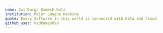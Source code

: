 ```yaml
---
name: Sai Durga Kamesh Kota
institution: Major League Hacking
quote: Every Software in this world is connected with Data and Cloud.
github_user: ksdkamesh99
---
```

